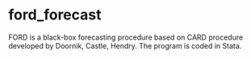 # ford_forecast
FORD is a black-box forecasting procedure based on CARD procedure developed by Doornik, Castle, Hendry. The program is coded in Stata.
